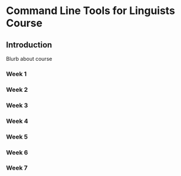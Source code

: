 # Command Line Tools for Linguists Course

## Introduction
Blurb about course

### Week 1

### Week 2

### Week 3

### Week 4

### Week 5 

### Week 6

### Week 7
